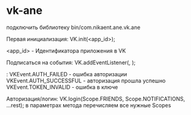 # vk-ane

подключить библиотеку bin/com.nikaent.ane.vk.ane

Первая инициализация:
	VK.init(<app_id>);

<app_id> - Идентификатора приложения в VK


Подписаться на события:
	VK.addEventListener(<VKEvent>, <callback>);

<VKEvent>:
	VKEvent.AUTH_FAILED - ошибка авторизации
	VKEvent.AUTH_SUCCESSFUL - авторизация прошла успешно
	VKEvent.TOKEN_INVALID - ошибка в ключе


Авторизация/логин:
	VK.login(Scope.FRIENDS, Scope.NOTIFICATIONS, ...rest);
в параметрах метода перечисляем все нужные Scopes